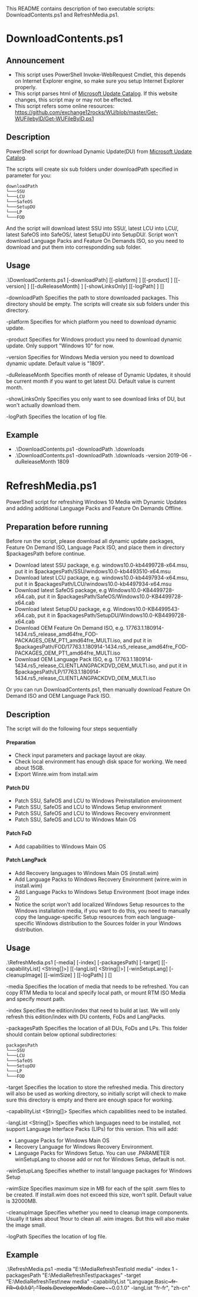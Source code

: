 This README contains description of two executable scripts: DownloadContents.ps1 and RefreshMedia.ps1.

# DownloadContents.ps1

## Announcement
* This script uses PowerShell Invoke-WebRequest Cmdlet, this depends on Internet Explorer engine, so make sure you setup Internet Explorer properly.
* This script parses html of [Microsoft Update Catalog](https://www.catalog.update.microsoft.com/Home.aspx). If this website changes, this script may or may not be effected.
* This script refers some online resources: https://github.com/exchange12rocks/WU/blob/master/Get-WUFilebyID/Get-WUFileByID.ps1


## Description
PowerShell script for download Dynamic Update(DU) from [Microsoft Update Catalog](https://www.catalog.update.microsoft.com/Home.aspx).

The scripts will create six sub folders under downloadPath specified in parameter for you:
```
downloadPath
└───SSU
└───LCU
└───SafeOS
└───SetupDU
└───LP
└───FOD
```

And the script will download latest SSU into SSU/, latest LCU into LCU/, latest SafeOS into SafeOS/, latest SetupDU into SetupDU/.
Script won't download Language Packs and Feature On Demands ISO, so you need to download and put them into correspondding sub folder.


## Usage
.\DownloadContents.ps1 [-downloadPath] <String> [[-platform] <String>] [[-product] <String>] [[-version] <String>]
    [[-duReleaseMonth] <String>] [-showLinksOnly] [[-logPath] <String>] [<CommonParameters>]

-downloadPath <String>
    Specifies the path to store downloaded packages. This directory should be empty. The scripts will create six sub folders under this directory.

-platform <String>
    Specifies for which platform you need to download dynamic update.

-product <String>
    Specifies for Windows product you need to download dynamic update. Only support "Windows 10" for now.

-version <String>
    Specifies for Windows Media version you need to download dynamic update. Default value is "1809".

-duReleaseMonth <String>
    Specifies month of release of Dynamic Updates, it should be current month if you want to get latest DU. Default value is current month.

-showLinksOnly
    Specifies you only want to see download links of DU, but won't actually download them.

-logPath
    Specifies the location of log file.

## Example
* .\DownloadContents.ps1 -downloadPath .\downloads
* .\DownloadContents.ps1 -downloadPath .\downloads -version 2019-06 -duReleaseMonth 1809


# RefreshMedia.ps1
PowerShell script for refreshing Windows 10 Media with Dynamic Updates and adding additional Language Packs and Feature On Demands Offline.

## Preparation before running
Before run the script, please download all dynamic update packages, Feature On Demand ISO, Language Pack ISO,
and place them in directory $packagesPath before continue.
* Download latest SSU package, e.g. windows10.0-kb4499728-x64.msu, put it in $packagesPath/SSU/windows10.0-kb4493510-x64.msu
* Download latest LCU package, e.g. windows10.0-kb4497934-x64.msu, put it in $packagesPath/LCU/windows10.0-kb4497934-x64.msu
* Download latest SafeOS package, e.g Windows10.0-KB4499728-x64.cab, put it in $packagesPath/SafeOS/Windows10.0-KB4499728-x64.cab
* Download latest SetupDU package, e.g. Windows10.0-KB4499543-x64.cab, put it in $packagesPath/SetupDU/Windows10.0-KB4499728-x64.cab
* Download OEM Feature On Demand ISO, e.g. 17763.1.180914-1434.rs5_release_amd64fre_FOD-PACKAGES_OEM_PT1_amd64fre_MULTI.iso,
  and put it in $packagesPath/FOD/17763.1.180914-1434.rs5_release_amd64fre_FOD-PACKAGES_OEM_PT1_amd64fre_MULTI.iso
* Download OEM Language Pack ISO, e.g. 17763.1.180914-1434.rs5_release_CLIENTLANGPACKDVD_OEM_MULTI.iso,
  and put it in $packagesPath/LP/17763.1.180914-1434.rs5_release_CLIENTLANGPACKDVD_OEM_MULTI.iso

Or you can run DownloadContents.ps1, then manually download Feature On Demand ISO and OEM Language Pack ISO.

## Description
The script will do the following four steps sequentially

#### Preparation
* Check input parameters and package layout are okay.
* Check local environment has enough disk space for working. We need about 15GB.
* Export Winre.wim from install.wim

#### Patch DU
* Patch SSU, SafeOS and LCU to Windows Preinstallation environment
* Patch SSU, SafeOS and LCU to Windows Setup environment
* Patch SSU, SafeOS and LCU to Windows Recovery environment
* Patch SSU, SafeOS and LCU to Windows Main OS

#### Patch FoD
* Add capabilities to Windows Main OS

#### Patch LangPack
* Add Recovery languages to Windows Main OS (install.wim)
* Add Language Packs to Windows Recovery Environment (winre.wim in install.wim)
* Add Language Packs to Windows Setup Environment (boot image index 2)
* Notice the script won't add localized Windows Setup resources to the Windows installation media,
if you want to do this, you need to manually copy the language-specific Setup resources from each language-specific
 Windows distribution to the Sources folder in your Windows distribution.

## Usage
.\RefreshMedia.ps1  [-media] <String> [-index] <Int32> [-packagesPath] <String> [-target] <String> [[-capabilityList] <String[]>]
    [[-langList] <String[]>] [-winSetupLang] [-cleanupImage] [[-wimSize] <Int32>] [[-logPath] <String>] [<CommonParameters>]

-media <String>
    Specifies the location of media that needs to be refreshed. You can copy RTM Media to local and specify local path,
    or mount RTM ISO Media and specify mount path.

-index <Int32>
    Specifies the edition/index that need to build at last. We will only refresh this edition/index with DU contents, FoDs and
    LangPacks.

-packagesPath <String>
    Specifies the location of all DUs, FoDs and LPs. This folder should contain below optional subdirectories:
```
packagesPath
└───SSU
└───LCU
└───SafeOS
└───SetupDU
└───LP
└───FOD
```

-target <String>
    Specifies the location to store the refreshed media. This directory will also be used as working directory,
    so initially script will check to make sure this directory is empty and there are enough space for working.

-capabilityList <String[]>
    Specifies which capabilities need to be installed.

-langList <String[]>
    Specifies which languages need to be installed, not support Language Interface Packs (LIPs) for this version. This will add:
* Language Packs for Windows Main OS
* Recovery Language for Windows Recovery Environment.
* Language Packs for Windows Setup. You can use .PARAMETER winSetupLang to choose add or not for Windows Setup, default is not.

-winSetupLang
    Specifies whether to install language packages for Windows Setup

-wimSize <Int32>
    Specifies maximum size in MB for each of the split .swm files to be created. If install.wim does not exceed this size, won't split.
    Default value is 32000MB.

-cleanupImage
    Specifies whether you need to cleanup image components. Usually it takes about 1hour to clean all .wim images. But this will also make the image small.

-logPath <String>
    Specifies the location of log file.

## Example
.\RefreshMedia.ps1 -media "E:\MediaRefreshTest\old media" -index 1 -packagesPath "E:\MediaRefreshTest\packages" -target "E:\MediaRefreshTest\new media"
                   -capabilityList "Language.Basic~~~fr-FR~0.0.1.0", "Tools.DeveloperMode.Core~~~~0.0.1.0" -langList "fr-fr", "zh-cn"
